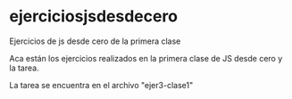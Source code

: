 # ejerciciosjsdesdecero

Ejercicios de js desde cero de la primera clase

Aca están los ejercicios realizados en la primera clase de JS desde cero y la tarea.

La tarea se encuentra en el archivo "ejer3-clase1"


